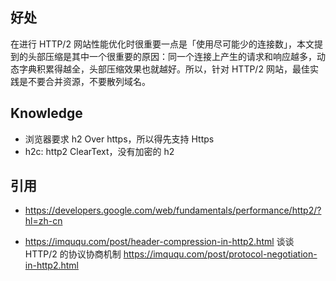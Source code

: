 ## 好处

在进行 HTTP/2 网站性能优化时很重要一点是「使用尽可能少的连接数」，本文提到的头部压缩是其中一个很重要的原因：同一个连接上产生的请求和响应越多，动态字典积累得越全，头部压缩效果也就越好。所以，针对 HTTP/2 网站，最佳实践是不要合并资源，不要散列域名。

## Knowledge

- 浏览器要求 h2 Over https，所以得先支持 Https
- h2c: http2 ClearText，没有加密的 h2

## 引用

- https://developers.google.com/web/fundamentals/performance/http2/?hl=zh-cn

* https://imququ.com/post/header-compression-in-http2.html
  谈谈 HTTP/2 的协议协商机制
  https://imququ.com/post/protocol-negotiation-in-http2.html
